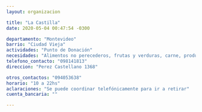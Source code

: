 ```yaml
---
layout: organizacion

title: "La Castilla"
date: 2020-05-04 00:47:54 -0300

departamento: "Montevideo"
barrio: "Ciudad Vieja"
actividades: "Punto de Donación"
necesidades: "Alimentos no perecederos, frutas y verduras, carne, productos sanitarios (tapabocas, guantes, alcohol en gel, detergente,etc), recipientes o tuppers"
telefono_contacto: "098141813"
direccion: "Perez Castellano 1368"

otros_contactos: "094053638"
horario: "10 a 22hs"
aclaraciones: "Se puede coordinar telefónicamente para ir a retirar"
cuenta_bancaria: ""

---
```


